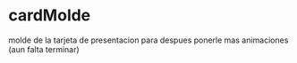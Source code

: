 # cardMolde
molde de la tarjeta de presentacion para despues ponerle mas animaciones (aun falta terminar)
